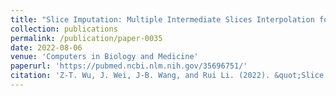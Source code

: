 ```yaml
---
title: "Slice Imputation: Multiple Intermediate Slices Interpolation for Anisotropic 3D Medical Image Segmentation"
collection: publications
permalink: /publication/paper-0035
date: 2022-08-06
venue: 'Computers in Biology and Medicine'
paperurl: 'https://pubmed.ncbi.nlm.nih.gov/35696751/'
citation: 'Z-T. Wu, J. Wei, J-B. Wang, and Rui Li. (2022). &quot;Slice Imputation: Multiple Intermediate Slices Interpolation for Anisotropic 3D Medical Image Segmentation.&quot; <i>ACM/IEEE Transactions on Computational Biology and Bioinformatics</i>. 14(8).'
---
```

